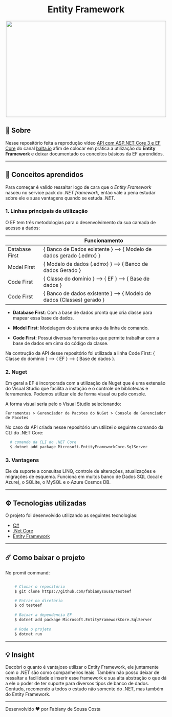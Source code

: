 <h1 align="center"> Entity Framework </h1>

<p align="center">
    <img src="https://ik.imagekit.io/fabianysousa/EF_8m1Qojwka.jpg" width="500" height="300">	
</p>


## 📑 Sobre

Nesse repositório feita a reprodução vídeo [API com ASP.NET Core 3 e EF Core](https://www.youtube.com/watch?v=but7jqjopKM) do canal [balta.io](https://www.youtube.com/watch?v=but7jqjopKM) afim de colocar em prática a utilização do **Entity Framework** e deixar documentado os conceitos básicos da EF aprendidos.

---

## 🧠 Conceitos aprendidos

Para começar é valido ressaltar logo de cara que o *Entity Framework* nasceu no service pack do *.NET framework*, então vale a pena estudar sobre ele e suas vantagens quando se estuda *.NET*.

### 1. Linhas principais de utilização

O EF tem  três metodologias para o desenvolvimento da sua camada de acesso a dados: 

|                  |                          Funcionamento                                |
|------------------|-----------------------------------------------------------------------|
| Database First   | { Banco de Dados existente } --> { Modelo de dados gerado (.edmx) }   |
| Model First      | { Modelo de dados (.edmx) } --> { Banco de dados Gerado }             |
| Code First       | { Classe do domínio } --> { EF } --> { Base de dados }                |
| Code First       | { Banco de dados existente } --> { Modelo de dados (Classes) gerado } |

- **Database First**: Com a base de dados pronta que cria classe para mapear essa base de dados.

- **Model First**: Modelagem do sistema antes da linha de comando.

- **Code First**: Possui diversas ferramentas que permite trabalhar com a base de dados em cima do código da classe.

Na contrução da API desse repositório foi utilizada a linha Code First: { Classe do domínio } --> { EF } --> { Base de dados }.


### 2. Nuget

Em geral a EF é incorporada com a utilização de Nuget que é uma extensão do Visual Studio que facilita a instação e o controle de bibliotecas e ferramentes. Podemos utilizar ele de forma visual ou pelo console. 


A forma visual seria pelo o Visual Studio selecionando:

    Ferramentas > Gerenciador de Pacotes do NuGet > Console do Gerenciador de Pacotes

No caso da API criada nesse repositório um utilizei o seguinte comando da CLI do .NET Core:

```bash
  # comando da CLI do .NET Core
  $ dotnet add package Microsoft.EntityFrameworkCore.SqlServer
```

### 3. Vantagens

Ele da suporte a consultas LINQ, controle de alterações, atualizações e migrações de esquema. Funciona em muitos banco de Dados SQL (local e Azure), o SQLite, o MySQL e o Azure Cosmos DB.

---

## ⚙️ Tecnologias utilizadas

O projeto foi desenvolvido utilizando as seguintes tecnologias:

- [C#](https://docs.microsoft.com/pt-br/dotnet/csharp/)
- [.Net Core](https://github.com/dotnet/aspnetcore)
- [Entity Framework](https://docs.microsoft.com/pt-br/ef/)

---

## ☄️ Como baixar o projeto

No promit command:

```bash

    # Clonar o repositório
    $ git clone https://github.com/fabianysousa/testeef

    # Entrar no diretório
    $ cd testeef
    
    # Baixar a dependencia EF
    $ dotnet add package Microsoft.EntityFrameworkCore.SqlServer 
    
    # Rode o projeto
    $ dotnet run

```
---
## 💡 Insight

Decobri o quanto é vantajoso utilizar o Entity Framework, ele juntamente com o .NET são como companheiros leais. Também não posso deixar de ressaltar a facilidade e inserir esse framework e sua alta abstração o que dá a ele o poder de ter suporte para diversos tipos de banco de dados. Contudo, recomendo a todos o estudo não somente do .NET, mas também do Entity Framework.

---

Desenvolvido ❤️ por Fabiany de Sousa Costa
